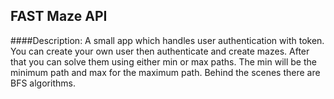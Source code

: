 

##           FAST Maze API 

####Description:
A small app which handles user authentication with token. 
You can create your own user then authenticate and create mazes.
After that you can solve them using either min or max paths. The min
will be the minimum path and max for the maximum path. Behind the scenes
there are BFS algorithms.



